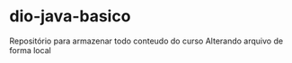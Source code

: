 # dio-java-basico
Repositório para armazenar todo conteudo do curso
Alterando arquivo de forma local
